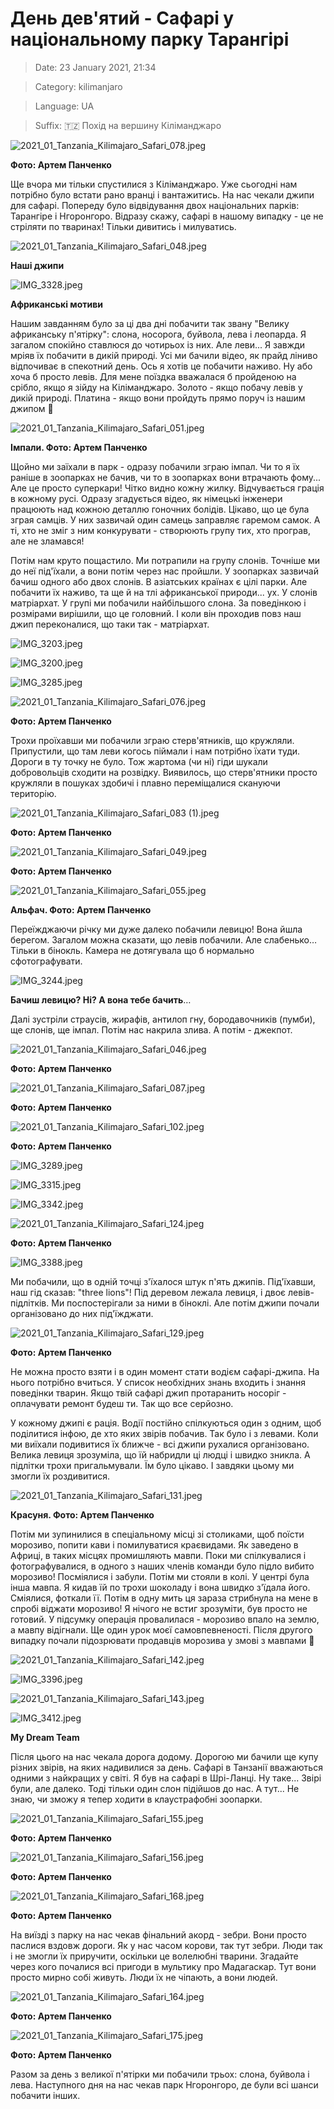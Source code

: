 # День дев'ятий - Сафарі у національному парку Тарангірі

> Date: 23 January 2021, 21:34

> Category: kilimanjaro

> Language: UA

> Suffix: 🇹🇿 Похід на вершину Кіліманджаро

![2021_01_Tanzania_Kilimajaro_Safari_078.jpeg](https://res.craft.do/user/full/b5a256f3-51ff-c8e5-10fe-9343b6a0451d/doc/50D32B75-8D3B-48EE-8D6F-F407917BDF2F/3C6535CD-3253-460E-8154-6A04903B0BFE_2/tlpQgZqCTjRPbLxDRNK56PBgXfYh1nJNYViI4e2ofX8z/2021_01_Tanzania_Kilimajaro_Safari_078.jpeg)

**Фото: Артем Панченко**

Ще вчора ми тільки спустилися з Кіліманджаро. Уже сьогодні нам потрібно було встати рано вранці і вантажитись. На нас чекали джипи для сафарі. Попереду було відвідування двох національних парків: Тарангіре і Нгоронгоро. Відразу скажу, сафарі в нашому випадку - це не стріляти по тваринах! Тільки дивитись і милуватись.

![2021_01_Tanzania_Kilimajaro_Safari_048.jpeg](https://res.craft.do/user/full/b5a256f3-51ff-c8e5-10fe-9343b6a0451d/doc/50D32B75-8D3B-48EE-8D6F-F407917BDF2F/83105317-952D-465F-94F8-0362823D1C80_2/BDKuaVdjesrydKoiDgVxjoMBUr6M3dfSj9iBcmVBkk0z/2021_01_Tanzania_Kilimajaro_Safari_048.jpeg)

**Наші джипи**

![IMG_3328.jpeg](https://res.craft.do/user/full/b5a256f3-51ff-c8e5-10fe-9343b6a0451d/doc/50D32B75-8D3B-48EE-8D6F-F407917BDF2F/037F82C7-7819-46F3-88C8-2A05E6946530_2/yg0n0trFpmuyc0xffegL8lfIWCyTEdoFzLdikrKMlGcz/IMG_3328.jpeg)

**Африканські мотиви**

Нашим завданням було за ці два дні побачити так звану "Велику африканську п'ятірку": слона, носорога, буйвола, лева і леопарда. Я загалом спокійно ставлюся до чотирьох із них. Але леви... Я завжди мріяв їх побачити в дикій природі. Усі ми бачили відео, як прайд ліниво відпочиває в спекотний день. Ось я хотів це побачити наживо. Ну або хоча б просто левів. Для мене поїздка вважалася б пройденою на срібло, якщо я зійду на Кіліманджаро. Золото - якщо побачу левів у дикій природі. Платина - якщо вони пройдуть прямо поруч із нашим джипом 🤞

![2021_01_Tanzania_Kilimajaro_Safari_051.jpeg](https://res.craft.do/user/full/b5a256f3-51ff-c8e5-10fe-9343b6a0451d/doc/50D32B75-8D3B-48EE-8D6F-F407917BDF2F/8D0964C5-F857-4AE7-953D-FBBC1F06FFD2_2/5clyuxExe7a2NUg30masL4tYHyn9vSmAuryeYJnmOJEz/2021_01_Tanzania_Kilimajaro_Safari_051.jpeg)

**Імпали. Фото: Артем Панченко**

Щойно ми заїхали в парк - одразу побачили зграю імпал. Чи то я їх раніше в зоопарках не бачив, чи то в зоопарках вони втрачають фому... Але це просто суперкари! Чітко видно кожну жилку. Відчувається грація в кожному русі. Одразу згадується відео, як німецькі інженери працюють над кожною деталлю гоночних болідів. Цікаво, що це була зграя самців. У них зазвичай один самець заправляє гаремом самок. А ті, хто не зміг з ним конкурувати - створюють групу тих, хто програв, але не зламався!

Потім нам круто пощастило. Ми потрапили на групу слонів. Точніше ми до неї під'їхали, а вони потім через нас пройшли. У зоопарках зазвичай бачиш одного або двох слонів. В азіатських країнах є цілі парки. Але побачити їх наживо, та ще й на тлі африканської природи... ух. У слонів матріархат. У групі ми побачили найбільшого слона. За поведінкою і розмірами вирішили, що це головний. І коли він проходив повз наш джип переконалися, що таки так - матріархат.

![IMG_3203.jpeg](https://res.craft.do/user/full/b5a256f3-51ff-c8e5-10fe-9343b6a0451d/41102257-6EF3-4BF1-9494-7B31816CBEEC_2/DkALKVqbwkLqksxKAJxbVbddlYAUYj5kw3SYheTVyxYz/IMG_3203.jpeg)

![IMG_3200.jpeg](https://res.craft.do/user/full/b5a256f3-51ff-c8e5-10fe-9343b6a0451d/89F1F25F-FC0F-4393-BD9B-5DA778E9AFCC_2/OpoAi0JJlxilS8AqCyey6iD9skC8euINHpVOuAWANk8z/IMG_3200.jpeg)

![IMG_3285.jpeg](https://res.craft.do/user/full/b5a256f3-51ff-c8e5-10fe-9343b6a0451d/F82A3FF6-6DEF-45D4-A998-3851B405ED78_2/VYUIWLVOG8NZd4c2yslu38ueAKdMCa7pbboBLymAmrwz/IMG_3285.jpeg)

![2021_01_Tanzania_Kilimajaro_Safari_076.jpeg](https://res.craft.do/user/full/b5a256f3-51ff-c8e5-10fe-9343b6a0451d/doc/50D32B75-8D3B-48EE-8D6F-F407917BDF2F/5F7F1CE3-3F4B-441A-867C-A2ACAC1D2CFE_2/ShdGxFtY0gRwN5zC8yZ1y4ieysd5K5UakNGcMNzYl5gz/2021_01_Tanzania_Kilimajaro_Safari_076.jpeg)

**Фото: Артем Панченко**

Трохи проїхавши ми побачили зграю стерв'ятників, що кружляли. Припустили, що там леви когось піймали і нам потрібно їхати туди. Дороги в ту точку не було. Тож жартома (чи ні) гіди шукали добровольців сходити на розвідку. Виявилось, що стерв'ятники просто кружляли в пошуках здобичі і плавно переміщалися скануючи територію.

![2021_01_Tanzania_Kilimajaro_Safari_083 (1).jpeg](https://res.craft.do/user/full/b5a256f3-51ff-c8e5-10fe-9343b6a0451d/doc/50D32B75-8D3B-48EE-8D6F-F407917BDF2F/8DEE813D-B9D5-4B83-B1A2-2E81B7DFCE82_2/eljxxffSsD9Poc6TxtbdlCHmdCQdswBxClyok4FGyRsz/2021_01_Tanzania_Kilimajaro_Safari_083%201.jpeg)

**Фото: Артем Панченко**

![2021_01_Tanzania_Kilimajaro_Safari_049.jpeg](https://res.craft.do/user/full/b5a256f3-51ff-c8e5-10fe-9343b6a0451d/doc/50D32B75-8D3B-48EE-8D6F-F407917BDF2F/07712A70-562E-4171-80C5-44D27B9D7B07_2/zadOPAjdVyVG3PBxoxAOuxkfga790rONMNFvJfZfI5Ez/2021_01_Tanzania_Kilimajaro_Safari_049.jpeg)

**Фото: Артем Панченко**

![2021_01_Tanzania_Kilimajaro_Safari_055.jpeg](https://res.craft.do/user/full/b5a256f3-51ff-c8e5-10fe-9343b6a0451d/doc/50D32B75-8D3B-48EE-8D6F-F407917BDF2F/A5DC7EF3-462A-4686-A46E-F1F9B7F46FC7_2/baUigqiiTPGHLGbbGhjaeHdBqrR447O6zqxe1jlAAO4z/2021_01_Tanzania_Kilimajaro_Safari_055.jpeg)

**Альфач. Фото: Артем Панченко**

Переїжджаючи річку ми дуже далеко побачили левицю! Вона йшла берегом. Загалом можна сказати, що левів побачили. Але слабенько… Тільки в бінокль. Камера не дотягувала що б нормально сфотографувати.

![IMG_3244.jpeg](https://res.craft.do/user/full/b5a256f3-51ff-c8e5-10fe-9343b6a0451d/doc/50D32B75-8D3B-48EE-8D6F-F407917BDF2F/BC4D6586-CD87-43DA-9CEC-04BA6AFA9E9A_2/t8A013aRuORH7wLpAifTtVxV4zo2JfFjxAOXHxz3VJYz/IMG_3244.jpeg)

**Бачиш левицю? Ні? А вона тебе бачить**…

Далі зустріли страусів, жирафів, антилоп гну, бородавочників (пумби), ще слонів, ще імпал. Потім нас накрила злива. А потім - джекпот.

![2021_01_Tanzania_Kilimajaro_Safari_046.jpeg](https://res.craft.do/user/full/b5a256f3-51ff-c8e5-10fe-9343b6a0451d/doc/50D32B75-8D3B-48EE-8D6F-F407917BDF2F/145CB204-AFE2-41AF-BA5F-74A751B03C0D_2/xlFfKcFpzxJh8YDtgRdcclfy8yvwLh48HEYAhPN58JMz/2021_01_Tanzania_Kilimajaro_Safari_046.jpeg)

**Фото: Артем Панченко**

![2021_01_Tanzania_Kilimajaro_Safari_087.jpeg](https://res.craft.do/user/full/b5a256f3-51ff-c8e5-10fe-9343b6a0451d/doc/50D32B75-8D3B-48EE-8D6F-F407917BDF2F/D5FB626E-9CB3-40EB-BDA9-848CDDBB6B4B_2/Ixe2Vtue1LAeCcvErbNle7DdjZipQriCkyqGpaqesDYz/2021_01_Tanzania_Kilimajaro_Safari_087.jpeg)

**Фото: Артем Панченко**

![2021_01_Tanzania_Kilimajaro_Safari_102.jpeg](https://res.craft.do/user/full/b5a256f3-51ff-c8e5-10fe-9343b6a0451d/doc/50D32B75-8D3B-48EE-8D6F-F407917BDF2F/62860021-9DC4-4B02-9093-044402CE7889_2/y3NyOGxCXSgZU6HYKxEFKkvzv97JdkkRGnBcRgUXdfIz/2021_01_Tanzania_Kilimajaro_Safari_102.jpeg)

**Фото: Артем Панченко**

![IMG_3289.jpeg](https://res.craft.do/user/full/b5a256f3-51ff-c8e5-10fe-9343b6a0451d/doc/50D32B75-8D3B-48EE-8D6F-F407917BDF2F/25301A51-9871-438A-8513-9A7881A05662_2/rcpn5dtUNeio2TjdriKxkARtwQvGo4VOKo0mGC0RMuYz/IMG_3289.jpeg)

![IMG_3315.jpeg](https://res.craft.do/user/full/b5a256f3-51ff-c8e5-10fe-9343b6a0451d/doc/50D32B75-8D3B-48EE-8D6F-F407917BDF2F/30D745FB-8AE4-41FB-8B0C-E126612EE56A_2/ctyGV0IBkqhJxfcc9CSBIylQls4A94JtL46CJ2kxo1Iz/IMG_3315.jpeg)

![IMG_3342.jpeg](https://res.craft.do/user/full/b5a256f3-51ff-c8e5-10fe-9343b6a0451d/doc/50D32B75-8D3B-48EE-8D6F-F407917BDF2F/0CA02D31-7F53-443D-B589-12F198216453_2/i569vbytypTU5ECxif21tH9EQtxxxQFscQtolZiyCPgz/IMG_3342.jpeg)

![2021_01_Tanzania_Kilimajaro_Safari_124.jpeg](https://res.craft.do/user/full/b5a256f3-51ff-c8e5-10fe-9343b6a0451d/doc/50D32B75-8D3B-48EE-8D6F-F407917BDF2F/B206A1D8-8950-4943-A838-89907BD38D81_2/DQyCFWU79uy0S2XHPtEu4a6TEU4AkMOB6ZmrbSx1XG8z/2021_01_Tanzania_Kilimajaro_Safari_124.jpeg)

**Фото: Артем Панченко**

![IMG_3388.jpeg](https://res.craft.do/user/full/b5a256f3-51ff-c8e5-10fe-9343b6a0451d/doc/50D32B75-8D3B-48EE-8D6F-F407917BDF2F/74BC2699-9159-4DB9-943B-672E88E3BFC5_2/oP5GenqHAnxUIKAHw3X4OX1ky7zDrBQb2xbOxntWsdoz/IMG_3388.jpeg)

Ми побачили, що в одній точці з'їхалося штук п'ять джипів. Під'їхавши, наш гід сказав: "three lions"! Під деревом лежала левиця, і двоє левів-підлітків. Ми поспостерігали за ними в біноклі. Але потім джипи почали організовано до них під'їжджати.

![2021_01_Tanzania_Kilimajaro_Safari_129.jpeg](https://res.craft.do/user/full/b5a256f3-51ff-c8e5-10fe-9343b6a0451d/doc/50D32B75-8D3B-48EE-8D6F-F407917BDF2F/BD064B73-8D4B-4365-B900-A78E6B10ECF1_2/0zko56vXr6TOlB1WKs1w5xs3gUh0bNZz2iFPF3iaRvMz/2021_01_Tanzania_Kilimajaro_Safari_129.jpeg)

**Фото: Артем Панченко**

Не можна просто взяти і в один момент стати водієм сафарі-джипа. На нього потрібно вчиться. У список необхідних знань входить і знання поведінки тварин. Якщо твій сафарі джип протаранить носоріг - оплачувати ремонт будеш ти. Так що все серйозно.

У кожному джипі є рація. Водії постійно спілкуються один з одним, щоб поділитися інфою, де хто яких звірів побачив. Так було і з левами. Коли ми виїхали подивитися їх ближче - всі джипи рухалися організовано. Велика левиця зрозуміла, що їй набридли ці людці і швидко зникла. А підлітки трохи пригальмували. Їм було цікаво. І завдяки цьому ми змогли їх роздивитися.

![2021_01_Tanzania_Kilimajaro_Safari_131.jpeg](https://res.craft.do/user/full/b5a256f3-51ff-c8e5-10fe-9343b6a0451d/doc/50D32B75-8D3B-48EE-8D6F-F407917BDF2F/783325A6-44CF-423D-A3DC-EC3C93B7D826_2/A9ytmAaOlGLAcByK8YRnN0MqD3whsybqCLks3VgY298z/2021_01_Tanzania_Kilimajaro_Safari_131.jpeg)

**Красуня. Фото: Артем Панченко**

Потім ми зупинилися в спеціальному місці зі столиками, щоб поїсти морозиво, попити кави і помилуватися краєвидами. Як заведено в Африці, в таких місцях промишляють мавпи. Поки ми спілкувалися і фотографувалися, в одного з наших членів команди було підло вибито морозиво! Посміялися і забули. Потім ми стояли в колі. У центрі була інша мавпа. Я кидав їй по трохи шоколаду і вона швидко з'їдала його. Сміялися, фоткали її. Потім в одну мить ця зараза стрибнула на мене в спробі віджати морозиво! Я нічого не встиг зрозуміти, був просто не готовий. У підсумку операція провалилася - морозиво впало на землю, а мавпу відігнали. Ще один урок моєї самовпевненості. Після другого випадку почали підозрювати продавців морозива у змові з мавпами 🙂

![2021_01_Tanzania_Kilimajaro_Safari_142.jpeg](https://res.craft.do/user/full/b5a256f3-51ff-c8e5-10fe-9343b6a0451d/doc/50D32B75-8D3B-48EE-8D6F-F407917BDF2F/364EB868-6734-4C3B-A3CA-0E093FD05D7F_2/pnDfzKyHxqT2Od71YO0jfUblCdwHxeSAbr0N8ymamhEz/2021_01_Tanzania_Kilimajaro_Safari_142.jpeg)

![IMG_3396.jpeg](https://res.craft.do/user/full/b5a256f3-51ff-c8e5-10fe-9343b6a0451d/doc/50D32B75-8D3B-48EE-8D6F-F407917BDF2F/0A2B778D-7404-4376-A90F-68F4CC321724_2/WDxI3IKp3pIVrALdkU0SyOaaSVTSd3JpiHq0RnmsqqIz/IMG_3396.jpeg)

![2021_01_Tanzania_Kilimajaro_Safari_143.jpeg](https://res.craft.do/user/full/b5a256f3-51ff-c8e5-10fe-9343b6a0451d/doc/50D32B75-8D3B-48EE-8D6F-F407917BDF2F/6B3066D5-7B20-41D9-84FD-97D534111ACE_2/rSCkGMydCMlZYsVFM80VREmS08Q4jmOLGuWxyeDNaEgz/2021_01_Tanzania_Kilimajaro_Safari_143.jpeg)

![IMG_3412.jpeg](https://res.craft.do/user/full/b5a256f3-51ff-c8e5-10fe-9343b6a0451d/doc/50D32B75-8D3B-48EE-8D6F-F407917BDF2F/1BC44BBB-0CEC-4384-94BE-A9E5091FA5CB_2/vBNOSUifZnwSP4JdyUffSW8ViGXalyBxL6d2hECUV7Az/IMG_3412.jpeg)

**My Dream Team**

Після цього на нас чекала дорога додому. Дорогою ми бачили ще купу різних звірів, на яких надивилися за день. Сафарі в Танзанії вважаються одними з найкращих у світі. Я був на сафарі в Шрі-Ланці. Ну таке... Звірі були, але далеко. Тоді тільки один слон підійшов до нас. А тут... Не знаю, чи зможу я тепер ходити в клаустрафобні зоопарки.

![2021_01_Tanzania_Kilimajaro_Safari_155.jpeg](https://res.craft.do/user/full/b5a256f3-51ff-c8e5-10fe-9343b6a0451d/doc/50D32B75-8D3B-48EE-8D6F-F407917BDF2F/D90E1DF0-3770-470D-ABDC-96D09AD85704_2/f50PDQFwZTpIyNywGwrEcnxiDhogRA93amzOJw0oYnkz/2021_01_Tanzania_Kilimajaro_Safari_155.jpeg)

**Фото: Артем Панченко**

![2021_01_Tanzania_Kilimajaro_Safari_156.jpeg](https://res.craft.do/user/full/b5a256f3-51ff-c8e5-10fe-9343b6a0451d/doc/50D32B75-8D3B-48EE-8D6F-F407917BDF2F/BD9059EC-008E-4F1B-A42D-9BF446F48069_2/sabxxIpN6p0XIUAeVHBsQV63bWnRtDABlD8F6taxNvIz/2021_01_Tanzania_Kilimajaro_Safari_156.jpeg)

**Фото: Артем Панченко**

![2021_01_Tanzania_Kilimajaro_Safari_168.jpeg](https://res.craft.do/user/full/b5a256f3-51ff-c8e5-10fe-9343b6a0451d/doc/50D32B75-8D3B-48EE-8D6F-F407917BDF2F/4065BF0D-A69D-4FD6-ABF2-BCDCFE83FBB4_2/EolaSxPxe1pMPjWIH6zoXFiqxn8Ohwqi63lOUhuLlKIz/2021_01_Tanzania_Kilimajaro_Safari_168.jpeg)

**Фото: Артем Панченко**

На виїзді з парку на нас чекав фінальний акорд - зебри. Вони просто паслися вздовж дороги. Як у нас часом корови, так тут зебри. Люди так і не змогли їх приручити, оскільки це волелюбні тварини. Згадайте через кого почалися всі пригоди в мультику про Мадагаскар. Тут вони просто мирно собі живуть. Люди їх не чіпають, а вони людей.

![2021_01_Tanzania_Kilimajaro_Safari_164.jpeg](https://res.craft.do/user/full/b5a256f3-51ff-c8e5-10fe-9343b6a0451d/doc/50D32B75-8D3B-48EE-8D6F-F407917BDF2F/53658CBB-201E-45F5-BFCD-AB7FF7061D3A_2/dZsyPFCicCWmq0Zuo7uWpFGk2QoNs1ExWiX3sZZauW8z/2021_01_Tanzania_Kilimajaro_Safari_164.jpeg)

**Фото: Артем Панченко**

![2021_01_Tanzania_Kilimajaro_Safari_175.jpeg](https://res.craft.do/user/full/b5a256f3-51ff-c8e5-10fe-9343b6a0451d/doc/50D32B75-8D3B-48EE-8D6F-F407917BDF2F/C98FD202-78BE-4E9C-8A72-984391431F92_2/QXo4K9vl44Gc9dzWxr1RhUwpFBcyy5yXhdcwnSGwUB0z/2021_01_Tanzania_Kilimajaro_Safari_175.jpeg)

**Фото: Артем Панченко**

Разом за день з великої п'ятірки ми побачили трьох: слона, буйвола і лева. Наступного дня на нас чекав парк Нгоронгоро, де були всі шанси побачити інших.

